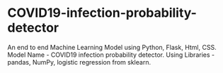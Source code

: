 # COVID19-infection-probability-detector
An end to end Machine Learning Model using Python, Flask, Html, CSS. 
Model Name - COVID19 infection probability detector.
Using Libraries - pandas, NumPy, logistic regression from sklearn.
